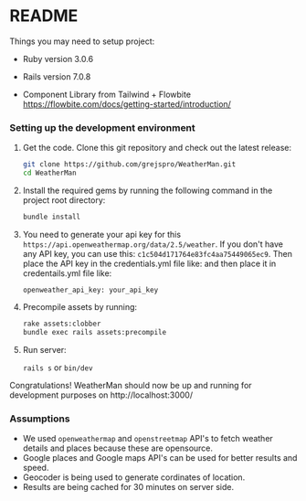 # README

Things you may need to setup project:

* Ruby version 3.0.6

* Rails version 7.0.8

* Component Library from Tailwind + Flowbite https://flowbite.com/docs/getting-started/introduction/


### Setting up the development environment

1.  Get the code. Clone this git repository and check out the latest release:

    ```bash
    git clone https://github.com/grejspro/WeatherMan.git
    cd WeatherMan
    ```

2.  Install the required gems by running the following command in the project root directory:

    ```bash
    bundle install
    ```

4.  You need to generate your api key for this `https://api.openweathermap.org/data/2.5/weather`. If you don't have any API key, you can use this: `c1c504d171764e83fc4aa75449065ec9`. Then place the API key in the credentials.yml file like: and then place it in credentails.yml file like:

    `openweather_api_key: your_api_key`

3.  Precompile assets by running:
    ```bash
    rake assets:clobber
    bundle exec rails assets:precompile
    ```

6.  Run server:

    `rails s` or `bin/dev`

Congratulations! WeatherMan should now be up and running for development purposes on http://localhost:3000/


### Assumptions
- We used `openweathermap` and `openstreetmap` API's to fetch weather details and places because these are opensource.
- Google places and Google maps API's can be used for better results and speed.
- Geocoder is being used to generate cordinates of location.
- Results are being cached for 30 minutes on server side.
